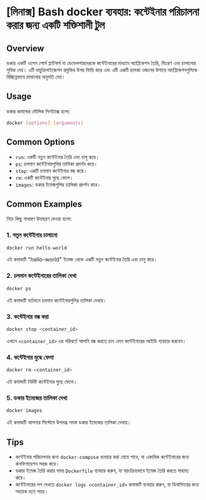 # [লিনাক্স] Bash docker ব্যবহার: কন্টেইনার পরিচালনা করার জন্য একটি শক্তিশালী টুল

## Overview
ডকার একটি ওপেন সোর্স প্ল্যাটফর্ম যা ডেভেলপারদেরকে কন্টেইনারের মাধ্যমে অ্যাপ্লিকেশন তৈরি, বিতরণ এবং চালানোর সুবিধা দেয়। এটি ভার্চুয়ালাইজেশন প্রযুক্তির উপর ভিত্তি করে এবং এটি একটি হালকা ওজনের উপায়ে অ্যাপ্লিকেশনগুলিকে বিচ্ছিন্নভাবে চালানোর অনুমতি দেয়।

## Usage
ডকার কমান্ডের মৌলিক সিনট্যাক্স হলো:

```bash
docker [options] [arguments]
```

## Common Options
- `run`: একটি নতুন কন্টেইনার তৈরি এবং চালু করে।
- `ps`: চলমান কন্টেইনারগুলির তালিকা প্রদর্শন করে।
- `stop`: একটি চলমান কন্টেইনার বন্ধ করে।
- `rm`: একটি কন্টেইনার মুছে ফেলে।
- `images`: ডকার ইমেজগুলির তালিকা প্রদর্শন করে।

## Common Examples
নিচে কিছু সাধারণ উদাহরণ দেওয়া হলো:

### 1. নতুন কন্টেইনার চালানো
```bash
docker run hello-world
```
এই কমান্ডটি "hello-world" ইমেজ থেকে একটি নতুন কন্টেইনার তৈরি এবং চালু করে।

### 2. চলমান কন্টেইনারের তালিকা দেখা
```bash
docker ps
```
এই কমান্ডটি বর্তমানে চলমান কন্টেইনারগুলির তালিকা দেখায়।

### 3. কন্টেইনার বন্ধ করা
```bash
docker stop <container_id>
```
এখানে `<container_id>` এর পরিবর্তে আপনি বন্ধ করতে চান এমন কন্টেইনারের আইডি ব্যবহার করবেন।

### 4. কন্টেইনার মুছে ফেলা
```bash
docker rm <container_id>
```
এই কমান্ডটি নির্দিষ্ট কন্টেইনার মুছে ফেলে।

### 5. ডকার ইমেজের তালিকা দেখা
```bash
docker images
```
এই কমান্ডটি আপনার সিস্টেমে উপলব্ধ সমস্ত ডকার ইমেজের তালিকা দেখায়।

## Tips
- কন্টেইনার পরিচালনার জন্য `docker-compose` ব্যবহার করা যেতে পারে, যা একাধিক কন্টেইনারের জন্য কনফিগারেশন সহজ করে।
- ডকার ইমেজ তৈরি করার সময় `Dockerfile` ব্যবহার করুন, যা স্বয়ংক্রিয়ভাবে ইমেজ তৈরি করতে সাহায্য করে।
- কন্টেইনারের লগ দেখতে `docker logs <container_id>` কমান্ডটি ব্যবহার করুন, যা ডিবাগিংয়ের জন্য সহায়ক হতে পারে।